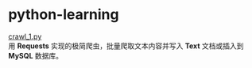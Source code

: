 # python-learning  
[crawl_1.py](https://github.com/whwtf/python-learning/blob/master/crawl_1.py)  
用 **Requests** 实现的极简爬虫，批量爬取文本内容并写入 **Text** 文档或插入到 **MySQL** 数据库。
